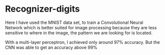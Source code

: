 # Recognizer-digits

Here I have used the MNIST data set, to train a Convolutional Neural Network which is better suited for image processing because they are less sensitive to where in the image, the pattern we are looking for is located.

With a multi-layer perceptron, I achieved only around 97% accuracy. But the CNN was able to get an accuracy above 99\%
